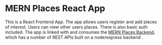 # MERN Places React App

This is a React Frontend App. The app allows users register and add places of interest. Users can view other users places. There is also basic auth included. The app is linked with and consumes the [MERN Places Backend](https://github.com/barryrlmurphy/mern-places-backend), which has a number of REST APIs built on a node/express backend .
